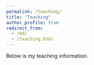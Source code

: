 ```yaml
---
permalink: /teaching/
title: "Teaching"
author_profile: true
redirect_from: 
  - /md/
  - /teaching.html
---
```


Below is my teaching information.
